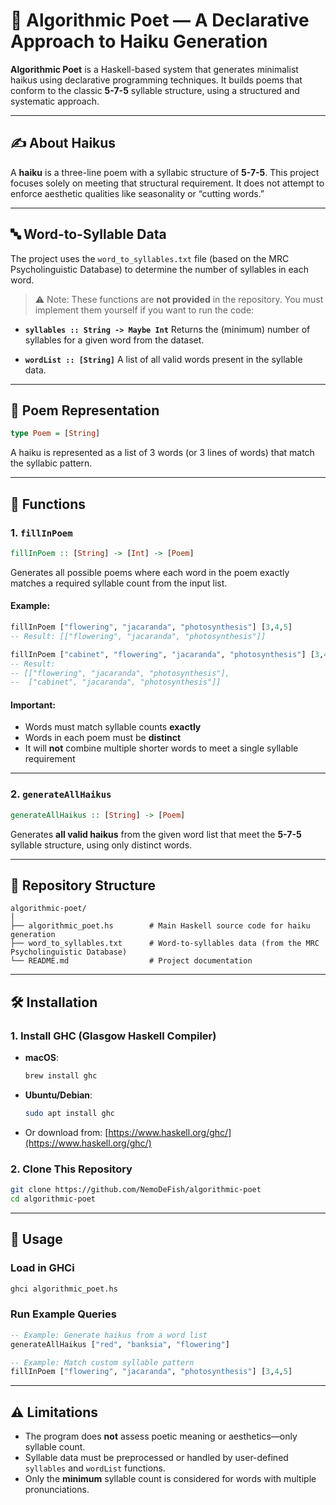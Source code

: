 # 🌸 Algorithmic Poet — A Declarative Approach to Haiku Generation

**Algorithmic Poet** is a Haskell-based system that generates minimalist haikus using declarative programming techniques. It builds poems that conform to the classic **5-7-5** syllable structure, using a structured and systematic approach.

---

## ✍️ About Haikus

A **haiku** is a three-line poem with a syllabic structure of **5-7-5**. This project focuses solely on meeting that structural requirement. It does not attempt to enforce aesthetic qualities like seasonality or “cutting words.”

---

## 🔤 Word-to-Syllable Data

The project uses the `word_to_syllables.txt` file (based on the MRC Psycholinguistic Database) to determine the number of syllables in each word.

> ⚠️ Note: These functions are **not provided** in the repository. You must implement them yourself if you want to run the code:

* **`syllables :: String -> Maybe Int`**
  Returns the (minimum) number of syllables for a given word from the dataset.

* **`wordList :: [String]`**
  A list of all valid words present in the syllable data.



---

## 📘 Poem Representation

```haskell
type Poem = [String]
```

A haiku is represented as a list of 3 words (or 3 lines of words) that match the syllabic pattern.

---

## 🔧 Functions

### 1. `fillInPoem`

```haskell
fillInPoem :: [String] -> [Int] -> [Poem]
```

Generates all possible poems where each word in the poem exactly matches a required syllable count from the input list.

#### Example:

```haskell
fillInPoem ["flowering", "jacaranda", "photosynthesis"] [3,4,5]
-- Result: [["flowering", "jacaranda", "photosynthesis"]]

fillInPoem ["cabinet", "flowering", "jacaranda", "photosynthesis"] [3,4,5]
-- Result:
-- [["flowering", "jacaranda", "photosynthesis"],
--  ["cabinet", "jacaranda", "photosynthesis"]]
```

#### Important:

* Words must match syllable counts **exactly**
* Words in each poem must be **distinct**
* It will **not** combine multiple shorter words to meet a single syllable requirement

---

### 2. `generateAllHaikus`

```haskell
generateAllHaikus :: [String] -> [Poem]
```

Generates **all valid haikus** from the given word list that meet the **5-7-5** syllable structure, using only distinct words.

---

## 📂 Repository Structure

```
algorithmic-poet/
│
├── algorithmic_poet.hs        # Main Haskell source code for haiku generation
├── word_to_syllables.txt      # Word-to-syllables data (from the MRC Psycholinguistic Database)
└── README.md                  # Project documentation
```

---


## 🛠 Installation

### 1. Install GHC (Glasgow Haskell Compiler)

* **macOS**:

  ```bash
  brew install ghc
  ```
* **Ubuntu/Debian**:

  ```bash
  sudo apt install ghc
  ```
* Or download from: [https://www.haskell.org/ghc/](https://www.haskell.org/ghc/)

### 2. Clone This Repository

```bash
git clone https://github.com/NemoDeFish/algorithmic-poet
cd algorithmic-poet
```

---

## 🚀 Usage

### Load in GHCi

```bash
ghci algorithmic_poet.hs
```

### Run Example Queries

```haskell
-- Example: Generate haikus from a word list
generateAllHaikus ["red", "banksia", "flowering"]

-- Example: Match custom syllable pattern
fillInPoem ["flowering", "jacaranda", "photosynthesis"] [3,4,5]
```

---

## ⚠️ Limitations

* The program does **not** assess poetic meaning or aesthetics—only syllable count.
* Syllable data must be preprocessed or handled by user-defined `syllables` and `wordList` functions.
* Only the **minimum** syllable count is considered for words with multiple pronunciations.